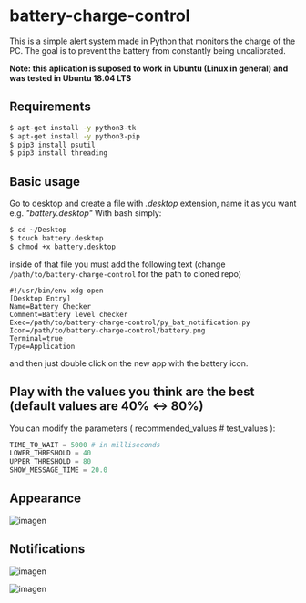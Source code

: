 # battery-charge-control
This is a simple alert system made in Python that monitors the charge of the PC. The goal is to prevent the battery from constantly being uncalibrated.

**Note: this aplication is suposed to work in Ubuntu (Linux in general) and was tested in Ubuntu 18.04 LTS**

## Requirements

```bash
$ apt-get install -y python3-tk
$ apt-get install -y python3-pip
$ pip3 install psutil
$ pip3 install threading
```

## Basic usage

Go to desktop and create a file with _.desktop_ extension, name it as you want e.g. _"battery.desktop"_ With bash simply:
```bash
$ cd ~/Desktop
$ touch battery.desktop
$ chmod +x battery.desktop
```

inside of that file you must add the following text (change `/path/to/battery-charge-control` for the path to cloned repo)
```desktop
#!/usr/bin/env xdg-open
[Desktop Entry]
Name=Battery Checker
Comment=Battery level checker
Exec=/path/to/battery-charge-control/py_bat_notification.py
Icon=/path/to/battery-charge-control/battery.png
Terminal=true
Type=Application
```

and then just double click on the new app with the battery icon.

## Play with the values you think are the best (default values are 40% ↔️ 80%)

You can modify the parameters ( recommended_values		#		test_values ):

```python
TIME_TO_WAIT = 5000 # in milliseconds 
LOWER_THRESHOLD = 40
UPPER_THRESHOLD = 80
SHOW_MESSAGE_TIME = 20.0
```

## Appearance

![imagen](https://user-images.githubusercontent.com/55881458/114626672-550e9f00-9cb4-11eb-9a3e-9846c1177c32.png)

## Notifications

![imagen](https://user-images.githubusercontent.com/55881458/114627070-f0077900-9cb4-11eb-8491-b19dbebc766e.png)

![imagen](https://user-images.githubusercontent.com/55881458/114628776-b4ba7980-9cb7-11eb-9306-6d110346956b.png)

